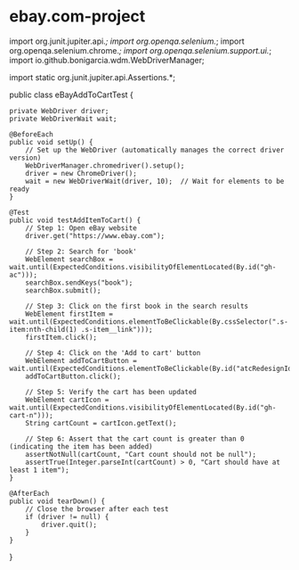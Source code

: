 # ebay.com-project
import org.junit.jupiter.api.*;
import org.openqa.selenium.*;
import org.openqa.selenium.chrome.*;
import org.openqa.selenium.support.ui.*;
import io.github.bonigarcia.wdm.WebDriverManager;

import static org.junit.jupiter.api.Assertions.*;

public class eBayAddToCartTest {

    private WebDriver driver;
    private WebDriverWait wait;

    @BeforeEach
    public void setUp() {
        // Set up the WebDriver (automatically manages the correct driver version)
        WebDriverManager.chromedriver().setup();
        driver = new ChromeDriver();
        wait = new WebDriverWait(driver, 10);  // Wait for elements to be ready
    }

    @Test
    public void testAddItemToCart() {
        // Step 1: Open eBay website
        driver.get("https://www.ebay.com");

        // Step 2: Search for 'book'
        WebElement searchBox = wait.until(ExpectedConditions.visibilityOfElementLocated(By.id("gh-ac")));
        searchBox.sendKeys("book");
        searchBox.submit();

        // Step 3: Click on the first book in the search results
        WebElement firstItem = wait.until(ExpectedConditions.elementToBeClickable(By.cssSelector(".s-item:nth-child(1) .s-item__link")));
        firstItem.click();

        // Step 4: Click on the 'Add to cart' button
        WebElement addToCartButton = wait.until(ExpectedConditions.elementToBeClickable(By.id("atcRedesignId_btn")));
        addToCartButton.click();

        // Step 5: Verify the cart has been updated
        WebElement cartIcon = wait.until(ExpectedConditions.visibilityOfElementLocated(By.id("gh-cart-n")));
        String cartCount = cartIcon.getText();
        
        // Step 6: Assert that the cart count is greater than 0 (indicating the item has been added)
        assertNotNull(cartCount, "Cart count should not be null");
        assertTrue(Integer.parseInt(cartCount) > 0, "Cart should have at least 1 item");
    }

    @AfterEach
    public void tearDown() {
        // Close the browser after each test
        if (driver != null) {
            driver.quit();
        }
    }
}
